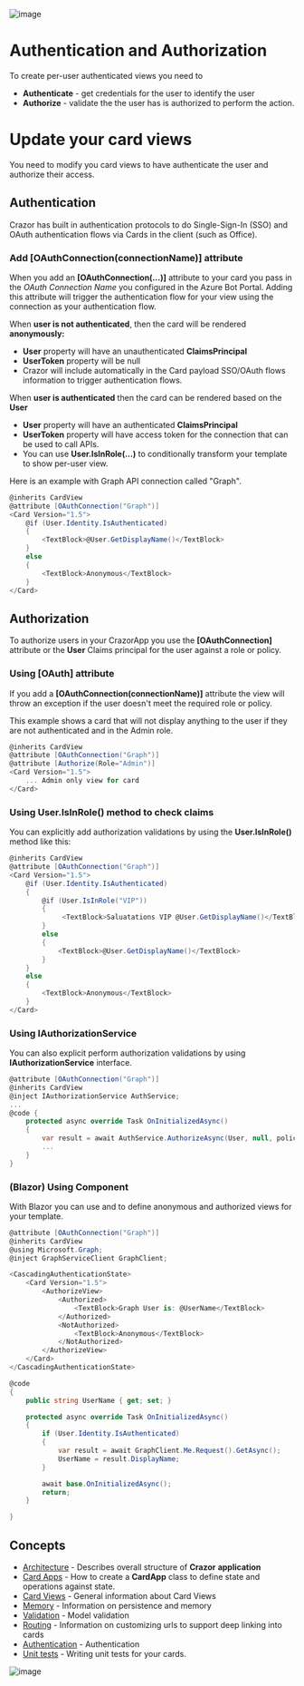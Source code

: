 

![image](https://user-images.githubusercontent.com/17789481/197238565-e3f895d0-6def-4d41-aba2-721d5432b1ef.png)

# Authentication and Authorization 

To create per-user authenticated views you need to 

* **Authenticate** - get credentials for the user to identify the user
* **Authorize** - validate the the user has is authorized to perform the action.

# Update your card views

You need to modify you card views to have authenticate the user and authorize their access.

## Authentication

Crazor has built in authentication protocols to do Single-Sign-In (SSO) and OAuth authentication flows via Cards in the client (such as Office). 

### Add [OAuthConnection(connectionName)] attribute

When you add an **[OAuthConnection(...)]** attribute to your card you pass in the *OAuth Connection Name* you configured in the Azure Bot Portal.  Adding this attribute will trigger the authentication flow for your view using the connection as your authentication flow.

When **user is not authenticated**, then the card will be rendered **anonymously:**

* **User** property will have an unauthenticated **ClaimsPrincipal**
* **UserToken** property will be null
* Crazor will include automatically in the Card payload SSO/OAuth flows information to trigger authentication flows.

When **user is authenticated** then the card can be rendered based on the **User**

* **User** property will have an authenticated **ClaimsPrincipal**
* **UserToken** property will have access token for the connection that can be used to call APIs.
* You can use **User.IsInRole(...)** to conditionally transform your template to show per-user view.

Here is an example with Graph API connection called "Graph".

```c#
@inherits CardView
@attribute [OAuthConnection("Graph")]
<Card Version="1.5">
    @if (User.Identity.IsAuthenticated)
    {
        <TextBlock>@User.GetDisplayName()</TextBlock>
    }
    else
    {
        <TextBlock>Anonymous</TextBlock>
    }
</Card>
```

## Authorization 

To authorize users in your CrazorApp you use the **[OAuthConnection]** attribute or the **User** Claims principal for the user against a role or policy.  

### Using [OAuth] attribute

If you add a **[OAuthConnection(connectionName)]** attribute the view will throw an exception if the user doesn't meet the required role or policy.  

This example shows a card that will not display anything to the user if they are not authenticated and in the Admin role.

```c#
@inherits CardView
@attribute [OAuthConnection("Graph")]
@attribute [Authorize(Role="Admin")]
<Card Version="1.5">
    ... Admin only view for card
</Card> 
```



### Using User.IsInRole() method to check claims

You can explicitly add authorization validations by using the **User.IsInRole()** method like this:

```c#
@inherits CardView
@attribute [OAuthConnection("Graph")]
<Card Version="1.5">
    @if (User.Identity.IsAuthenticated)
    {
        @if (User.IsInRole("VIP"))
        {
             <TextBlock>Saluatations VIP @User.GetDisplayName()</TextBlock>
        }
        else
        {
            <TextBlock>@User.GetDisplayName()</TextBlock>
        }
	}
    else
    {
        <TextBlock>Anonymous</TextBlock>
    }
</Card>    
```



### Using IAuthorizationService 
You can also explicit perform authorization validations by using **IAuthorizationService** interface.

```c#
@attribute [OAuthConnection("Graph")]
@inherits CardView
@inject IAuthorizationService AuthService;
...
@code {
    protected async override Task OnInitializedAsync()
    {
        var result = await AuthService.AuthorizeAsync(User, null, policyName="MustBeAdmin");
        ...
    }
}
```


### (Blazor) Using <AuthorizeView> Component

With Blazor you can use **<CascadingAuthenticationState>** and **<AuthorizeView>** to define anonymous and authorized views for your template.

```c#
@attribute [OAuthConnection("Graph")]
@inherits CardView
@using Microsoft.Graph;
@inject GraphServiceClient GraphClient;

<CascadingAuthenticationState>
    <Card Version="1.5">
        <AuthorizeView>
            <Authorized>
                <TextBlock>Graph User is: @UserName</TextBlock>
            </Authorized>
            <NotAuthorized>
                <TextBlock>Anonymous</TextBlock>
            </NotAuthorized>
        </AuthorizeView>
    </Card>
</CascadingAuthenticationState>

@code 
{
    public string UserName { get; set; }

    protected async override Task OnInitializedAsync()
    {
        if (User.Identity.IsAuthenticated)
        {
            var result = await GraphClient.Me.Request().GetAsync();
            UserName = result.DisplayName;
        }

        await base.OnInitializedAsync();
        return;
    }

}
```





## Concepts

* [Architecture](Architecture.md) - Describes overall structure of  **Crazor** **application**
* [Card Apps](CardApp.md) - How to create a **CardApp** class to define state and operations against state.
* [Card Views](CardView.md) - General information about Card Views
* [Memory](Memory.md) - Information on persistence and memory 
* [Validation](Validation.md) - Model validation
* [Routing](RoutingCards.md) - Information on customizing urls to support deep linking into cards
* [Authentication](authentication.md) - Authentication
* [Unit tests](UnitTests.md) - Writing unit tests for your cards.





![image](https://user-images.githubusercontent.com/17789481/197365048-6a74c3d5-85cd-4c04-a07a-eef2a46e0ddf.png)
